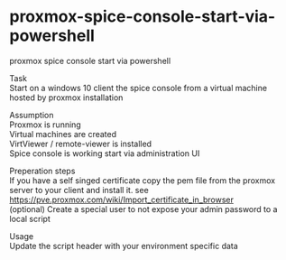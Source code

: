 # proxmox-spice-console-start-via-powershell
proxmox spice console start via powershell

Task   
	Start on a windows 10 client the spice console from a virtual machine hosted by proxmox installation   
   
Assumption  
	Proxmox is running  
	Virtual machines are created  
	VirtViewer / remote-viewer is installed  
	Spice console is working start via administration UI  
	  
Preperation steps  
	If you have a self singed certificate copy the pem file from the proxmox server to your client and install it. see https://pve.proxmox.com/wiki/Import_certificate_in_browser  
	(optional) Create a special user to not expose your admin password to a local script  
  
Usage  
	Update the script header with your environment specific data  
	
	
